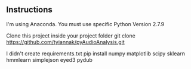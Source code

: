 ## Instructions
I'm using Anaconda. 
You must use specific Python Version 2.7.9

Clone this project inside your project folder
git clone https://github.com/tyiannak/pyAudioAnalysis.git

I didn't create requirements.txt
pip install numpy matplotlib scipy sklearn hmmlearn simplejson eyed3 pydub 
